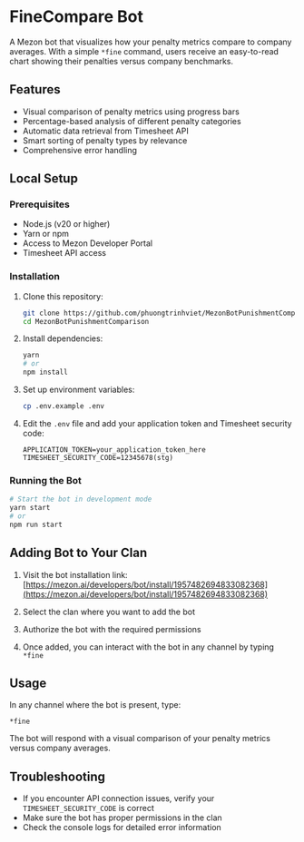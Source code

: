 # FineCompare Bot

A Mezon bot that visualizes how your penalty metrics compare to company averages. With a simple `*fine` command, users receive an easy-to-read chart showing their penalties versus company benchmarks.

## Features

- Visual comparison of penalty metrics using progress bars
- Percentage-based analysis of different penalty categories
- Automatic data retrieval from Timesheet API
- Smart sorting of penalty types by relevance
- Comprehensive error handling

## Local Setup

### Prerequisites

- Node.js (v20 or higher)
- Yarn or npm
- Access to Mezon Developer Portal
- Timesheet API access

### Installation

1. Clone this repository:
   ```bash
   git clone https://github.com/phuongtrinhviet/MezonBotPunishmentComparison.git
   cd MezonBotPunishmentComparison
   ```

2. Install dependencies:
   ```bash
   yarn
   # or
   npm install
   ```

3. Set up environment variables:
   ```bash
   cp .env.example .env
   ```

4. Edit the `.env` file and add your application token and Timesheet security code:
   ```
   APPLICATION_TOKEN=your_application_token_here
   TIMESHEET_SECURITY_CODE=12345678(stg)
   ```

### Running the Bot

```bash
# Start the bot in development mode
yarn start
# or
npm run start
```

## Adding Bot to Your Clan

1. Visit the bot installation link: [https://mezon.ai/developers/bot/install/1957482694833082368](https://mezon.ai/developers/bot/install/1957482694833082368)

2. Select the clan where you want to add the bot

3. Authorize the bot with the required permissions

4. Once added, you can interact with the bot in any channel by typing `*fine`

## Usage

In any channel where the bot is present, type:
```
*fine
```

The bot will respond with a visual comparison of your penalty metrics versus company averages.

## Troubleshooting

- If you encounter API connection issues, verify your `TIMESHEET_SECURITY_CODE` is correct
- Make sure the bot has proper permissions in the clan
- Check the console logs for detailed error information